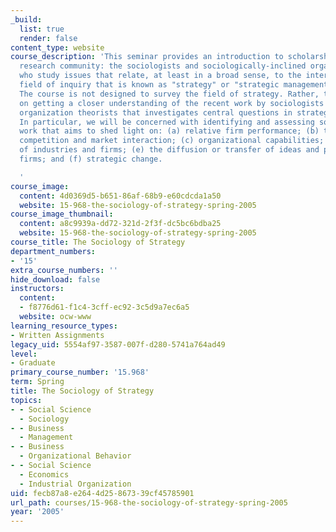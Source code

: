 ```yaml
---
_build:
  list: true
  render: false
content_type: website
course_description: 'This seminar provides an introduction to scholarship in a growing
  research community: the sociologists and sociologically-inclined organization theorists
  who study issues that relate, at least in a broad sense, to the interdisciplinary
  field of inquiry that is known as "strategy" or "strategic management" research.
  The course is not designed to survey the field of strategy. Rather, the focus is
  on getting a closer understanding of the recent work by sociologists and sociologically-oriented
  organization theorists that investigates central questions in strategic management.
  In particular, we will be concerned with identifying and assessing sociological
  work that aims to shed light on: (a) relative firm performance; (b) the nature of
  competition and market interaction; (c) organizational capabilities; (d) the beginnings
  of industries and firms; (e) the diffusion or transfer of ideas and practices across
  firms; and (f) strategic change.

  '
course_image:
  content: 4d0369d5-b651-86af-68b9-e60cdcda1a50
  website: 15-968-the-sociology-of-strategy-spring-2005
course_image_thumbnail:
  content: a8c9939a-dd72-321d-2f3f-dc5bc6bdba25
  website: 15-968-the-sociology-of-strategy-spring-2005
course_title: The Sociology of Strategy
department_numbers:
- '15'
extra_course_numbers: ''
hide_download: false
instructors:
  content:
  - f8776d61-f1c4-3cff-ec92-3c5d9a7ec6a5
  website: ocw-www
learning_resource_types:
- Written Assignments
legacy_uid: 5554af97-3587-007f-d280-5741a764ad49
level:
- Graduate
primary_course_number: '15.968'
term: Spring
title: The Sociology of Strategy
topics:
- - Social Science
  - Sociology
- - Business
  - Management
- - Business
  - Organizational Behavior
- - Social Science
  - Economics
  - Industrial Organization
uid: fecb87a8-e264-4d25-8673-39cf45785901
url_path: courses/15-968-the-sociology-of-strategy-spring-2005
year: '2005'
---
```

